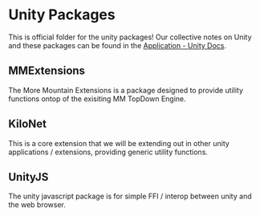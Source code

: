# Unity Packages

This is official folder for the unity packages!
Our collective notes on Unity and these packages can be found in the [Application - Unity Docs](https://kbve.com/application/unity/).

## MMExtensions

The More Mountain Extensions is a package designed to provide utility functions ontop of the exisiting MM TopDown Engine.

## KiloNet

This is a core extension that we will be extending out in other unity applications / extensions, providing generic utility functions.

## UnityJS

The unity javascript package is for simple FFI / interop between unity and the web browser.